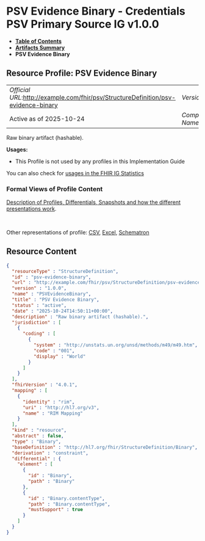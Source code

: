 # PSV Evidence Binary - Credentials PSV Primary Source IG v1.0.0

* [**Table of Contents**](toc.md)
* [**Artifacts Summary**](artifacts.md)
* **PSV Evidence Binary**

## Resource Profile: PSV Evidence Binary 

| | |
| :--- | :--- |
| *Official URL*:http://example.com/fhir/psv/StructureDefinition/psv-evidence-binary | *Version*:1.0.0 |
| Active as of 2025-10-24 | *Computable Name*:PSVEvidenceBinary |

 
Raw binary artifact (hashable). 

**Usages:**

* This Profile is not used by any profiles in this Implementation Guide

You can also check for [usages in the FHIR IG Statistics](https://packages2.fhir.org/xig/credentials-psv-primarysource|current/StructureDefinition/psv-evidence-binary)

### Formal Views of Profile Content

 [Description of Profiles, Differentials, Snapshots and how the different presentations work](http://build.fhir.org/ig/FHIR/ig-guidance/readingIgs.html#structure-definitions). 

 

Other representations of profile: [CSV](StructureDefinition-psv-evidence-binary.csv), [Excel](StructureDefinition-psv-evidence-binary.xlsx), [Schematron](StructureDefinition-psv-evidence-binary.sch) 



## Resource Content

```json
{
  "resourceType" : "StructureDefinition",
  "id" : "psv-evidence-binary",
  "url" : "http://example.com/fhir/psv/StructureDefinition/psv-evidence-binary",
  "version" : "1.0.0",
  "name" : "PSVEvidenceBinary",
  "title" : "PSV Evidence Binary",
  "status" : "active",
  "date" : "2025-10-24T14:50:11+00:00",
  "description" : "Raw binary artifact (hashable).",
  "jurisdiction" : [
    {
      "coding" : [
        {
          "system" : "http://unstats.un.org/unsd/methods/m49/m49.htm",
          "code" : "001",
          "display" : "World"
        }
      ]
    }
  ],
  "fhirVersion" : "4.0.1",
  "mapping" : [
    {
      "identity" : "rim",
      "uri" : "http://hl7.org/v3",
      "name" : "RIM Mapping"
    }
  ],
  "kind" : "resource",
  "abstract" : false,
  "type" : "Binary",
  "baseDefinition" : "http://hl7.org/fhir/StructureDefinition/Binary",
  "derivation" : "constraint",
  "differential" : {
    "element" : [
      {
        "id" : "Binary",
        "path" : "Binary"
      },
      {
        "id" : "Binary.contentType",
        "path" : "Binary.contentType",
        "mustSupport" : true
      }
    ]
  }
}

```
